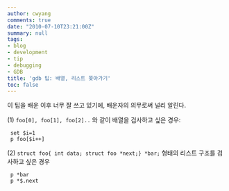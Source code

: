 ```yaml
---
author: cwyang
comments: true
date: "2010-07-10T23:21:00Z"
summary: null
tags:
- blog
- development
- tip
- debugging
- GDB
title: 'gdb 팁: 배열, 리스트 쫒아가기'
toc: false
---
```

이 팁을 배운 이후 너무 잘 쓰고 있기에, 배운자의 의무로써 널리 알린다.  
  
(1) `foo[0], foo[1], foo[2]..` 와 같이 배열을 검사하고 싶은 경우:
```
 set $i=1  
 p foo[$i++]
```
  
(2) `struct foo{ int data; struct foo *next;} *bar;` 형태의 리스트 구조를 검사하고 싶은 경우  
```
 p *bar  
 p *$.next
```